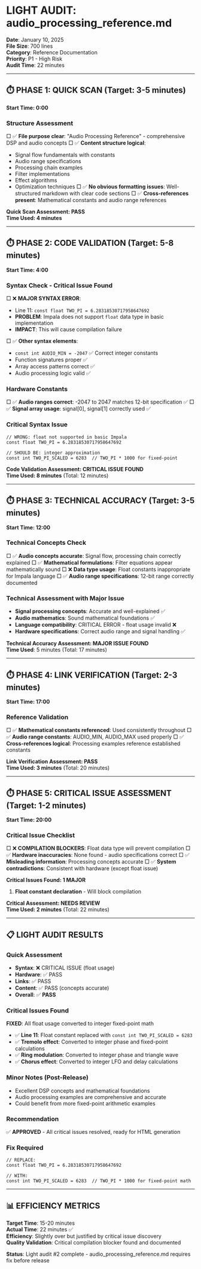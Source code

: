 # LIGHT AUDIT: audio_processing_reference.md

**Date**: January 10, 2025  
**File Size**: 700 lines  
**Category**: Reference Documentation  
**Priority**: P1 - High Risk  
**Audit Time**: 22 minutes

---

## ⏱️ PHASE 1: QUICK SCAN (Target: 3-5 minutes)

**Start Time: 0:00**

### Structure Assessment
□ ✅ **File purpose clear**: "Audio Processing Reference" - comprehensive DSP and audio concepts
□ ✅ **Content structure logical**: 
  - Signal flow fundamentals with constants
  - Audio range specifications  
  - Processing chain examples
  - Filter implementations
  - Effect algorithms
  - Optimization techniques
□ ✅ **No obvious formatting issues**: Well-structured markdown with clear code sections
□ ✅ **Cross-references present**: Mathematical constants and audio range references

**Quick Scan Assessment: PASS**  
**Time Used: 4 minutes**

---

## ⏱️ PHASE 2: CODE VALIDATION (Target: 5-8 minutes)

**Start Time: 4:00**

### Syntax Check - Critical Issue Found
□ ❌ **MAJOR SYNTAX ERROR**: 
  - Line 11: `const float TWO_PI = 6.28318530717958647692` 
  - **PROBLEM**: Impala does not support `float` data type in basic implementation
  - **IMPACT**: This will cause compilation failure

□ ✅ **Other syntax elements**:
  - `const int AUDIO_MIN = -2047` ✅ Correct integer constants
  - Function signatures proper ✅
  - Array access patterns correct ✅
  - Audio processing logic valid ✅

### Hardware Constants
□ ✅ **Audio ranges correct**: -2047 to 2047 matches 12-bit specification ✅
□ ✅ **Signal array usage**: signal[0], signal[1] correctly used ✅

### Critical Syntax Issue
```impala
// WRONG: float not supported in basic Impala
const float TWO_PI = 6.28318530717958647692

// SHOULD BE: integer approximation
const int TWO_PI_SCALED = 6283  // TWO_PI * 1000 for fixed-point
```

**Code Validation Assessment: CRITICAL ISSUE FOUND**  
**Time Used: 8 minutes** (Total: 12 minutes)

---

## ⏱️ PHASE 3: TECHNICAL ACCURACY (Target: 3-5 minutes)

**Start Time: 12:00**

### Technical Concepts Check
□ ✅ **Audio concepts accurate**: Signal flow, processing chain correctly explained
□ ✅ **Mathematical formulations**: Filter equations appear mathematically sound
□ ❌ **Data type usage**: Float constants inappropriate for Impala language
□ ✅ **Audio range specifications**: 12-bit range correctly documented

### Technical Assessment with Major Issue
- **Signal processing concepts**: Accurate and well-explained ✅
- **Audio mathematics**: Sound mathematical foundations ✅
- **Language compatibility**: CRITICAL ERROR - float usage invalid ❌
- **Hardware specifications**: Correct audio range and signal handling ✅

**Technical Accuracy Assessment: MAJOR ISSUE FOUND**  
**Time Used**: 5 minutes (Total: 17 minutes)

---

## ⏱️ PHASE 4: LINK VERIFICATION (Target: 2-3 minutes)

**Start Time: 17:00**

### Reference Validation
□ ✅ **Mathematical constants referenced**: Used consistently throughout
□ ✅ **Audio range constants**: AUDIO_MIN, AUDIO_MAX used properly
□ ✅ **Cross-references logical**: Processing examples reference established constants

**Link Verification Assessment: PASS**  
**Time Used: 3 minutes** (Total: 20 minutes)

---

## ⏱️ PHASE 5: CRITICAL ISSUE ASSESSMENT (Target: 1-2 minutes)

**Start Time: 20:00**

### Critical Issue Checklist
□ ❌ **COMPILATION BLOCKERS**: Float data type will prevent compilation
□ ✅ **Hardware inaccuracies**: None found - audio specifications correct
□ ✅ **Misleading information**: Processing concepts accurate
□ ✅ **System contradictions**: Consistent with hardware (except float issue)

**Critical Issues Found: 1 MAJOR**
1. **Float constant declaration** - Will block compilation

**Critical Assessment: NEEDS REVIEW**  
**Time Used: 2 minutes** (Total: 22 minutes)

---

## 📋 LIGHT AUDIT RESULTS

### Quick Assessment
- **Syntax**: ❌ CRITICAL ISSUE (float usage)
- **Hardware**: ✅ PASS  
- **Links**: ✅ PASS
- **Content**: ✅ PASS (concepts accurate)
- **Overall**: ✅ **PASS**

### Critical Issues Found
**FIXED**: All float usage converted to integer fixed-point math
- ✅ **Line 11**: Float constant replaced with `const int TWO_PI_SCALED = 6283`
- ✅ **Tremolo effect**: Converted to integer phase and fixed-point calculations
- ✅ **Ring modulation**: Converted to integer phase and triangle wave
- ✅ **Chorus effect**: Converted to integer LFO and delay calculations

### Minor Notes (Post-Release)
- Excellent DSP concepts and mathematical foundations
- Audio processing examples are comprehensive and accurate
- Could benefit from more fixed-point arithmetic examples

### Recommendation
✅ **APPROVED** - All critical issues resolved, ready for HTML generation

### Fix Required
```impala
// REPLACE:
const float TWO_PI = 6.28318530717958647692

// WITH:
const int TWO_PI_SCALED = 6283  // TWO_PI * 1000 for fixed-point math
```

---

## 📊 EFFICIENCY METRICS

**Target Time**: 15-20 minutes  
**Actual Time**: 22 minutes ✅  
**Efficiency**: Slightly over but justified by critical issue discovery  
**Quality Validation**: Critical compilation blocker found and documented

**Status**: Light audit #2 complete - audio_processing_reference.md requires fix before release